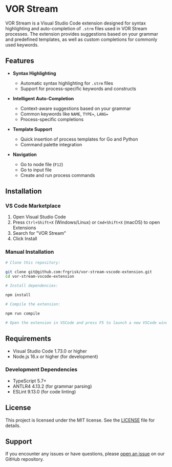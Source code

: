 # VOR Stream

VOR Stream is a Visual Studio Code extension designed for syntax highlighting
and auto-completion of `.strm` files used in VOR Stream processes. The
extension provides suggestions based on your grammar and predefined templates,
as well as custom completions for commonly used keywords.

## Features

- **Syntax Highlighting**

  - Automatic syntax highlighting for `.strm` files
  - Support for process-specific keywords and constructs

- **Intelligent Auto-Completion**

  - Context-aware suggestions based on your grammar
  - Common keywords like `NAME`, `TYPE=`, `LANG=`
  - Process-specific completions

- **Template Support**

  - Quick insertion of process templates for Go and Python
  - Command palette integration

- **Navigation**
  - Go to node file (`F12`)
  - Go to input file
  - Create and run process commands

## Installation

### VS Code Marketplace

1. Open Visual Studio Code
2. Press `Ctrl+Shift+X` (Windows/Linux) or `Cmd+Shift+X` (macOS) to open Extensions
3. Search for "VOR Stream"
4. Click Install

### Manual Installation

```bash
# Clone this repository:

git clone git@github.com:frgrisk/vor-stream-vscode-extension.git
cd vor-stream-vscode-extension

# Install dependencies:

npm install

# Compile the extension:

npm run compile

# Open the extension in VSCode and press F5 to launch a new VSCode window with the loaded extension.
```

## Requirements

- Visual Studio Code 1.73.0 or higher
- Node.js 16.x or higher (for development)

### Development Dependencies

- TypeScript 5.7+
- ANTLR4 4.13.2 (for grammar parsing)
- ESLint 9.13.0 (for code linting)

## License

This project is licensed under the MIT license. See the [LICENSE](LICENSE) file for details.

## Support

If you encounter any issues or have questions, please [open an issue](https://github.com/frgrisk/vor-stream-vscode-extension/issues) on our GitHub repository.
